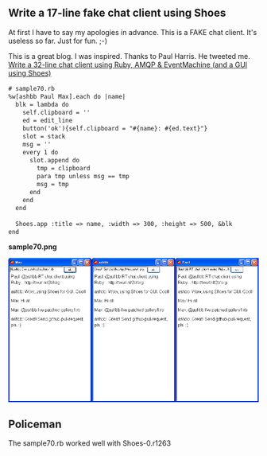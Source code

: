 Write a 17-line fake chat client using Shoes
--------------------------------------------
At first I have to say my apologies in advance. This is a FAKE chat client. It's useless so far. Just for fun. ;-)

This is a great blog. I was inspired. Thanks to Paul Harris. He tweeted me.   
[Write a 32-line chat client using Ruby, AMQP & EventMachine (and a GUI using Shoes)](http://www.randomhacks.net/articles/2009/05/08/chat-client-ruby-amqp-eventmachine-shoes)

	# sample70.rb
	%w[ashbb Paul Max].each do |name|
	  blk = lambda do
	    self.clipboard = ''
	    ed = edit_line
	    button('ok'){self.clipboard = "#{name}: #{ed.text}"}
	    slot = stack
	    msg = ''
	    every 1 do
	      slot.append do
	        tmp = clipboard
	        para tmp unless msg == tmp
	        msg = tmp
	      end
	    end
	  end
	
	  Shoes.app :title => name, :width => 300, :height => 500, &blk
	end

**sample70.png**

![sample70.png](http://github.com/ashbb/shoes_tutorial_html/raw/master/images/sample70.png)


Policeman
---------

The sample70.rb worked well with Shoes-0.r1263

